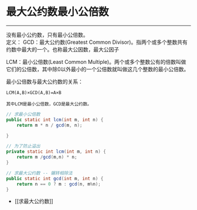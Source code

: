 # 最大公约数最小公倍数

---

没有最小公约数，只有最小公倍数。  
定义： 
GCD：最大公约数(Greatest Common Divisor)。指两个或多个整数共有约数中最大的一个。也称最大公因数，最大公因子  

LCM：最小公倍数(Least Common Multiple)。两个或多个整数公有的倍数叫做它们的公倍数，其中除0以外最小的一个公倍数就叫做这几个整数的最小公倍数。

最小公倍数与最大公约数的关系：
```text
LCM(A,B)×GCD(A,B)=A×B

其中LCM是最小公倍数，GCD是最大公约数。
```


```java
// 求最小公倍数
public static int lcm(int m, int n) {
    return m * n / gcd(m, n);

}

// 为了防止溢出
private static int lcm(int m, int n) {  
    return m /gcd(m,n) * n;  
}
```

```java
// 求最大公约数 -- 辗转相除法
public static int gcd(int m, int n) {
    return n == 0 ? m : gcd(n, m%n);
}

```

- [[求最大公约数]]